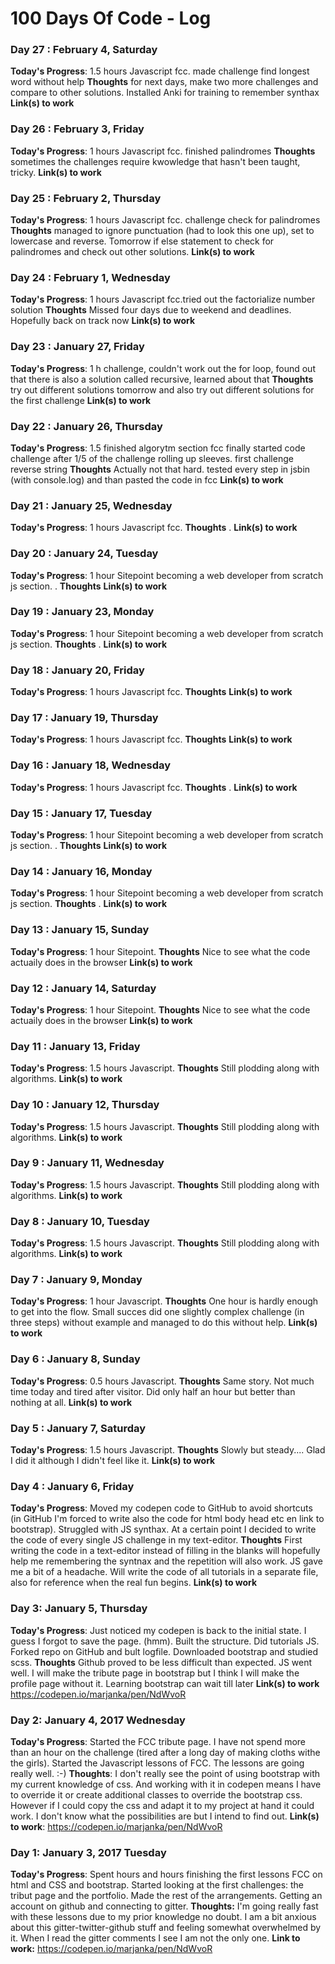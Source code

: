 # 100 Days Of Code - Log

### Day 27 : February 4, Saturday

**Today's Progress**: 1.5 hours Javascript fcc. made challenge find longest word without help
**Thoughts** for next days, make two more challenges and compare to other solutions. Installed Anki for training to remember synthax 
**Link(s) to work** 

### Day 26 : February 3, Friday

**Today's Progress**: 1 hours Javascript fcc. finished palindromes
**Thoughts** sometimes the challenges require kwowledge that hasn't been taught, tricky. 
**Link(s) to work** 

### Day 25 : February 2, Thursday

**Today's Progress**: 1 hours Javascript fcc. challenge check for palindromes
**Thoughts** managed to ignore punctuation (had to look this one up), set to lowercase and reverse. Tomorrow if else statement to check for palindromes and check out other solutions. 
**Link(s) to work** 

### Day 24 : February 1, Wednesday

**Today's Progress**: 1 hours Javascript fcc.tried out the factorialize number solution
**Thoughts** Missed four days due to weekend and deadlines. Hopefully back on track now
**Link(s) to work** 

### Day 23 : January 27, Friday

**Today's Progress**: 1 h challenge, couldn't work out the for loop, found out that there is also a solution called recursive, learned about that
**Thoughts** try out different solutions tomorrow and also try out different solutions for the first challenge
**Link(s) to work** 

### Day 22 : January 26, Thursday

**Today's Progress**: 1.5 finished algorytm section fcc finally started code challenge after 1/5 of the challenge rolling up sleeves. first challenge reverse string
**Thoughts** Actually not that hard. tested every step in jsbin (with console.log) and than pasted the code in fcc
**Link(s) to work** 

### Day 21 : January 25, Wednesday

**Today's Progress**: 1 hours Javascript fcc. 
**Thoughts** .
**Link(s) to work** 

### Day 20 : January 24, Tuesday

**Today's Progress**: 1 hour Sitepoint becoming a web developer from scratch js section. . 
**Thoughts** 
**Link(s) to work** 

### Day 19 : January 23, Monday

**Today's Progress**: 1 hour Sitepoint becoming a web developer from scratch js section. 
**Thoughts** .
**Link(s) to work** 

### Day 18 : January 20, Friday

**Today's Progress**: 1 hours Javascript fcc. 
**Thoughts** 
**Link(s) to work** 

### Day 17 : January 19, Thursday

**Today's Progress**: 1 hours Javascript fcc. 
**Thoughts** 
**Link(s) to work** 

### Day 16 : January 18, Wednesday

**Today's Progress**: 1 hours Javascript fcc. 
**Thoughts** .
**Link(s) to work** 

### Day 15 : January 17, Tuesday

**Today's Progress**: 1 hour Sitepoint becoming a web developer from scratch js section. . 
**Thoughts** 
**Link(s) to work** 

### Day 14 : January 16, Monday

**Today's Progress**: 1 hour Sitepoint becoming a web developer from scratch js section. 
**Thoughts** .
**Link(s) to work** 


### Day 13 : January 15, Sunday

**Today's Progress**: 1 hour Sitepoint. 
**Thoughts** Nice to see what the code actuaily does in the browser
**Link(s) to work** 

### Day 12 : January 14, Saturday

**Today's Progress**: 1 hour Sitepoint. 
**Thoughts** Nice to see what the code actuaily does in the browser
**Link(s) to work** 

### Day 11 : January 13, Friday

**Today's Progress**: 1.5 hours Javascript. 
**Thoughts** Still plodding along with algorithms.
**Link(s) to work** 

### Day 10 : January 12, Thursday

**Today's Progress**: 1.5 hours Javascript. 
**Thoughts** Still plodding along with algorithms.
**Link(s) to work** 

### Day 9 : January 11, Wednesday

**Today's Progress**: 1.5 hours Javascript. 
**Thoughts** Still plodding along with algorithms.
**Link(s) to work** 

### Day 8 : January 10, Tuesday

**Today's Progress**: 1.5 hours Javascript. 
**Thoughts** Still plodding along with algorithms.
**Link(s) to work** 

### Day 7 : January 9, Monday

**Today's Progress**: 1 hour Javascript. 
**Thoughts** One hour is hardly enough to get into the flow. Small succes did one slightly complex challenge (in three steps)  without example and managed to do this without help.
**Link(s) to work** 

### Day 6 : January 8, Sunday

**Today's Progress**: 0.5 hours Javascript. 
**Thoughts** Same story. Not much time today and tired after visitor. Did only half an hour but better than nothing at all.
**Link(s) to work** 

### Day 5 : January 7, Saturday

**Today's Progress**: 1.5 hours Javascript. 
**Thoughts** Slowly but steady.... Glad I did it although I didn't feel like it.
**Link(s) to work** 


### Day 4 : January 6, Friday

**Today's Progress**: Moved my codepen code to GitHub to avoid shortcuts (in GitHub I'm forced to write also the code for html body head etc en link to bootstrap). Struggled with JS synthax. At a certain point I decided to write the code of every single JS challenge in my text-editor. 
**Thoughts** First writing the code in a text-editor instead of filling in the blanks will hopefully help me remembering the syntnax and the repetition will also work. JS gave me a bit of a headache. Will write the code of all tutorials in a separate file, also for reference when the real fun begins.
**Link(s) to work** 

### Day 3: January 5, Thursday

**Today's Progress**: Just noticed my codepen is back to the initial state. I guess I forgot to save the page. (hmm). Built the structure. Did tutorials JS. Forked repo on GitHub and bult logfile. Downloaded bootstrap and studied scss.
**Thoughts** Github proved to be less difficult than expected. JS went well. I will make the tribute page in bootstrap but I think I will make the profile page without it. Learning bootstrap can wait till later
**Link(s) to work** https://codepen.io/marjanka/pen/NdWvoR


### Day 2: January 4, 2017 Wednesday

**Today's Progress**: Started the FCC tribute page. I have not spend more than an hour on the challenge (tired after a long day of making cloths withe the girls). Started the Javascript lessons of FCC. The lessons are going really well. :-)
**Thoughts**: I don't really see the point of using bootstrap with my current knowledge of css. And working with it in codepen means I have to override it or create additional classes to override the bootstrap css. However if I could copy the css and adapt it to my project at hand it could work. I don't know what the possibilities are but I intend to find out. 
**Link(s) to work**: https://codepen.io/marjanka/pen/NdWvoR


### Day 1: January 3, 2017 Tuesday

**Today's Progress**: Spent hours and hours finishing the first lessons FCC on html and CSS and bootstrap.  Started looking at the first challenges: the tribut page and the portfolio. Made the rest of the arrangements. Getting an account on github and connecting to gitter.
**Thoughts:** I'm going really fast with these lessons due to my prior knowledge no doubt. I am a bit anxious about this gitter-twitter-github stuff and feeling somewhat overwhelmed by it. When I read the gitter comments I see I am not the only one.
**Link to work:** https://codepen.io/marjanka/pen/NdWvoR



